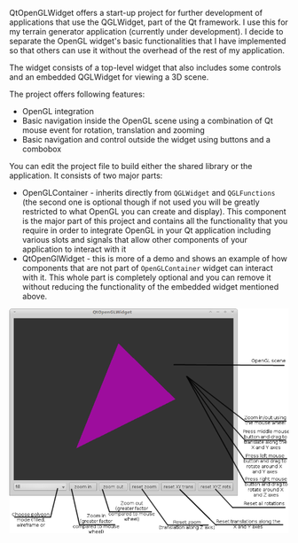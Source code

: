 QtOpenGLWidget offers a start-up project for further development of 
applications that use the QGLWidget, part of the Qt framework. I use this for my 
terrain generator application (currently under development). I decide to separate 
the OpenGL widget's basic functionalities that I have implemented so that others 
can use it without the overhead of the rest of my application.

The widget consists of a top-level widget that also includes some controls and 
an embedded QGLWidget for viewing a 3D scene.

The project offers following features:

* OpenGL integration
* Basic navigation inside the OpenGL scene using a combination of Qt mouse 
event for rotation, translation and zooming
* Basic navigation and control outside the widget using buttons and a combobox

You can edit the project file to build either the shared library or the application. It consists of two major parts:

* OpenGLContainer - inherits directly from `QGLWidget` and `QGLFunctions` (the second one is optional though if not 
used you will be greatly restricted to what OpenGL you can create and display). This component is the major part of this 
project and contains all the functionality that you require in order to integrate OpenGL in your Qt application including 
various slots and signals that allow other components of your application to interact with it
* QtOpenGlWidget - this is more of a demo and shows an example of how components that are not part of `OpenGLContainer` widget 
can interact with it. This whole part is completely optional and you can remove it without reducing the functionality of the 
embedded widget mentioned above.

![Screenshot](qtopenglwidget.png "QtOpenGlWidget description")


